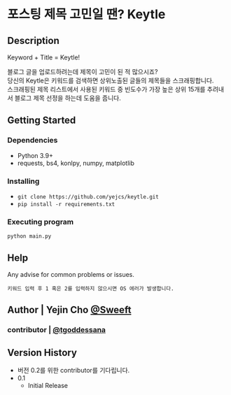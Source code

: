 # 포스팅 제목 고민일 땐? Keytle

## Description
Keyword + Title = Keytle!  
  
블로그 글을 업로드하려는데 제목이 고민이 된 적 많으시죠?  
당신의 Keytle은 키워드를 검색하면 상위노출된 글들의 제목들을 스크래핑합니다.  
스크래핑된 제목 리스트에서 사용된 키워드 중 빈도수가 가장 높은 상위 15개를 추려내서 블로그 제목 선정을 하는데 도움을 줍니다.


## Getting Started

### Dependencies

* Python 3.9+
* requests, bs4, konlpy, numpy, matplotlib

### Installing

* `git clone https://github.com/yejcs/keytle.git`
* `pip install -r requirements.txt`

### Executing program

```
python main.py
```

## Help

Any advise for common problems or issues.
```
키워드 입력 후 1 혹은 2를 입력하지 않으시면 OS 에러가 발생합니다.
```

## Author | Yejin Cho [@Sweeft](https://yejprogramming.tistory.com/)

### contributor | [@tgoddessana](https://github.com/tgoddessana)

## Version History

* 버전 0.2를 위한 contributor를 기다립니다.
* 0.1
    * Initial Release
